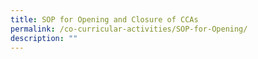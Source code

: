 ```yaml
---
title: SOP for Opening and Closure of CCAs
permalink: /co-curricular-activities/SOP-for-Opening/
description: ""
---
```

